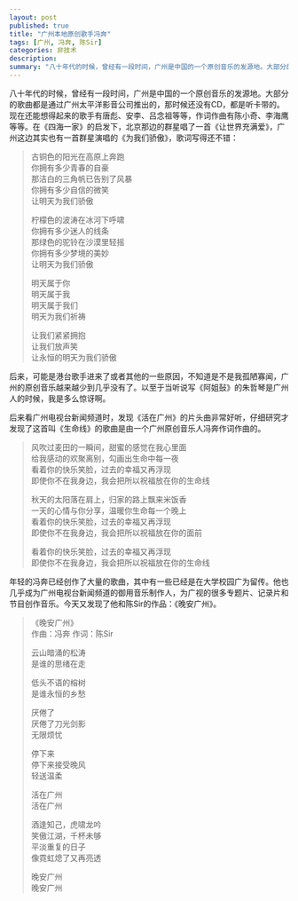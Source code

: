```yaml
---
layout: post
published: true
title: "广州本地原创歌手冯奔"
tags: [广州, 冯奔, 陈Sir]
categories: 非技术    
description: 
summary: "八十年代的时候，曾经有一段时间，广州是中国的一个原创音乐的发源地。大部分的歌曲都是通过广州太平洋影音公司推出的，那时候还没有CD，都是听卡带的。现在还能想得起来的歌手有唐彪、安李、吕念祖等等，作词作曲有陈小奇、李海鹰等等。在《四海一家》的启"
---
```

八十年代的时候，曾经有一段时间，广州是中国的一个原创音乐的发源地。大部分的歌曲都是通过广州太平洋影音公司推出的，那时候还没有CD，都是听卡带的。现在还能想得起来的歌手有唐彪、安李、吕念祖等等，作词作曲有陈小奇、李海鹰等等。在《四海一家》的启发下，北京那边的群星唱了一首《让世界充满爱》，广州这边其实也有一首群星演唱的《为我们骄傲》，歌词写得还不错：  
  


> 古铜色的阳光在高原上奔跑  
> 你拥有多少青春的自豪  
> 那洁白的三角帆已告别了风暴  
> 你拥有多少自信的微笑  
> 让明天为我们骄傲  
>   
> 柠檬色的波涛在冰河下呼啸  
> 你拥有多少迷人的线条  
> 那绿色的驼铃在沙漠里轻摇  
> 你拥有多少梦境的美妙  
> 让明天为我们骄傲  
>   
> 明天属于你  
> 明天属于我  
> 明天属于我们  
> 明天为我们祈祷  
>   
> 让我们紧紧拥抱  
> 让我们放声笑  
> 让永恒的明天为我们骄傲  
> 

  
后来，可能是港台歌手进来了或者其他的一些原因，不知道是不是我孤陋寡闻，广州的原创音乐越来越少到几乎没有了。以至于当听说写《阿姐鼔》的朱哲琴是广州人的时候，我是多么惊讶啊。  
  
后来看广州电视台新闻频道时，发现《活在广州》的片头曲非常好听，仔细研究才发现了这首叫《生命线》的歌曲是由一个广州原创音乐人冯奔作词作曲的。  
  


> 风吹过麦田的一瞬间，甜蜜的感觉在我心里面  
> 给我感动的欢聚离别，勾画出生命中每一夜  
> 看着你的快乐笑脸，过去的幸福又再浮现  
> 即使你不在我身边，我会把所以祝福放在你的生命线  
>   
> 秋天的太阳落在肩上，归家的路上飘来米饭香  
> 一天的心情与你分享，温暖你生命每一个晚上  
> 看着你的快乐笑脸，过去的幸福又再浮现  
> 即使你不在我身边，我会把所以祝福放在你的面前  
>   
> 看着你的快乐笑脸，过去的幸福又再浮现  
> 即使你不在我身边，我会把所以祝福放在你的生命线  
> 

  
年轻的冯奔已经创作了大量的歌曲，其中有一些已经是在大学校园广为留传。他也几乎成为广州电视台新闻频道的御用音乐制作人，为广视的很多专题片、记录片和节目创作音乐。今天又发现了他和陈Sir的作品：《晚安广州》。  
  


> 《晚安广州》  
> 作曲：冯奔 作词：陈Sir  
>   
> 云山暗涌的松涛  
> 是谁的思绪在走  
>   
> 低头不语的榕树  
> 是谁永恒的乡愁  
>   
> 厌倦了  
> 厌倦了刀光剑影  
> 无限烦忧  
>   
> 停下来  
> 停下来接受晚风  
> 轻送温柔  
>   
> 活在广州  
> 活在广州  
>   
> 酒逢知己，虎啸龙吟  
> 笑傲江湖，千杯未够  
> 平淡重复的日子  
> 像霓虹熄了又再亮透  
>   
> 晚安广州  
> 晚安广州  
> 